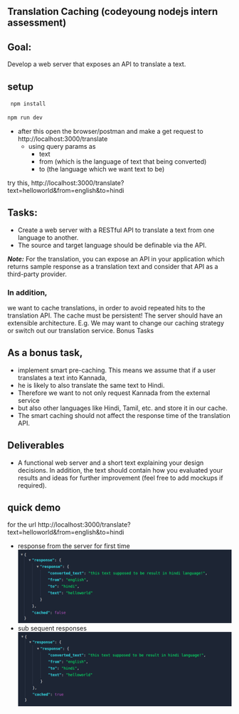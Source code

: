 
## Translation Caching (codeyoung nodejs intern assessment)

## Goal:
Develop a web server that exposes an API to translate a text.

## setup

```bash
 npm install
```
```bash
npm run dev
```
- after this open the browser/postman and make a get request to http://localhost:3000/translate
  - using query params as 
       - text
       - from (which is the language of text that being converted)
       - to (the language which we want text to be)

try this,
http://localhost:3000/translate?text=helloworld&from=english&to=hindi


## Tasks:
 - Create a web server with a RESTful API to translate a text from    one language to another.
 - The source and target language should be definable via the API.

***Note:*** For the translation, you can expose an API in your application which returns sample response as a translation text
and consider that API as a third-party provider.

### In addition,
 we want to cache translations, in order to avoid repeated hits to the translation API. The cache must be
persistent!
The server should have an extensible architecture. E.g. We may want to change our caching strategy or switch out our
translation service.
Bonus Tasks

## As a bonus task, 
 - implement smart pre-caching. This means we assume that if a user translates a text into Kannada,
 - he is likely to also translate the same text to Hindi. 
 - Therefore we want to not only request Kannada from the external service
 - but also other languages like Hindi, Tamil, etc. and store it in our cache.
 - The smart caching should not affect the response time of the translation API.

## Deliverables

- A functional web server and a short text explaining your design decisions. In addition, the text should contain how you
evaluated your results and ideas for further improvement (feel free to add mockups if required).

## quick demo
for the url  http://localhost:3000/translate?text=helloworld&from=english&to=hindi

  - response from the server for first time
    <img  src="./images/first_time.png">
  - sub sequent responses
      <img  src="./images/second_time.png">

    
